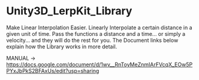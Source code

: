 # Unity3D_LerpKit_Library

Make Linear Interpolation Easier. Linearly Interpolate a certain distance in a given unit of time. Pass the functions a distance and a time... or simply a velocity... and they will do the rest for you.
The Document links below explain how the Library works in more detail.

MANUAL -> https://docs.google.com/document/d/1wv__RnToyMeZnmIArFVcqX_EOw5PPYxJbPkS2BFAxUs/edit?usp=sharing
